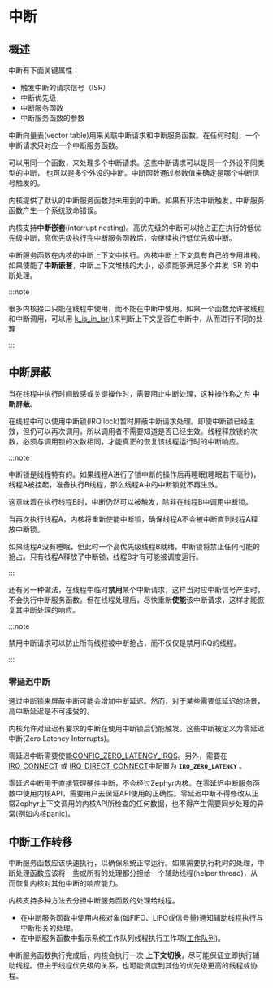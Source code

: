 # 中断

## 概述

中断有下面关键属性：

- 触发中断的请求信号（ISR）
- 中断优先级
- 中断服务函数
- 中断服务函数的参数

中断向量表(vector table)用来关联中断请求和中断服务函数。在任何时刻，一个中断请求只对应一个中断服务函数。

可以用同一个函数，来处理多个中断请求。这些中断请求可以是同一个外设不同类型的中断， 也可以是多个外设的中断。中断函数通过参数值来确定是哪个中断信号触发的。


内核提供了默认的中断服务函数对未用到的中断。如果有非法中断触发，中断服务函数产生一个系统致命错误。


内核支持**中断嵌套**(interrupt nesting)。高优先级的中断可以抢占正在执行的低优先级中断，高优先级执行完中断服务函数后，会继续执行低优先级中断。


中断服务函数在内核的中断上下文中执行。内核中断上下文具有自己的专用堆栈。如果使能了**中断嵌套**，中断上下文堆栈的大小，必须能够满足多个并发 ISR 的中断处理。


:::note

很多内核接口只能在线程中使用，而不能在中断中使用。如果一个函数允许被线程和中断调用，可以用 [k_is_in_isr()](https://docs.zephyrproject.org/latest/kernel/services/interrupts.html#c.k_is_in_isr)来判断上下文是否在中断中，从而进行不同的处理

:::

## 中断屏蔽


当在线程中执行时间敏感或关键操作时，需要阻止中断处理，这种操作称之为 **中断屏蔽**。


在线程中可以使用中断锁(IRQ lock)暂时屏蔽中断请求处理。即使中断锁已经生效，但仍可以再次调用，所以调用者不需要知道是否已经生效。线程释放锁的次数，必须与调用锁的次数相同，才能真正的恢复该线程运行时的中断响应。


:::note

中断锁是线程特有的。如果线程A进行了锁中断的操作后再睡眠(睡眠若干毫秒)，线程A被挂起，准备执行B线程，那么线程A中的中断锁就不再生效。

这意味着在执行线程B时，中断仍然可以被触发，除非在线程B中调用中断锁。

当再次执行线程A，内核将重新使能中断锁，确保线程A不会被中断直到线程A释放中断锁。

如果线程A没有睡眠，但此时一个高优先级线程B就绪，中断锁将禁止任何可能的抢占。只有线程A释放了中断锁，线程B才有可能被调度运行。

:::

还有另一种做法，在线程中临时**禁用**某个中断请求，这样当对应中断信号产生时，不会执行中断服务函数。但在线程处理后，尽快重新**使能**该中断请求，这样才能恢复其中断处理的响应。


:::note

禁用中断请求可以防止所有线程被中断抢占，而不仅仅是禁用IRQ的线程。

:::

### 零延迟中断


通过中断锁来屏蔽中断可能会增加中断延迟。然而，对于某些需要低延迟的场景，高中断延迟是不可接受的。


内核允许对延迟有要求的中断在使用中断锁后仍能触发。这些中断被定义为零延迟中断(Zero Latency Interrupts)。


零延迟中断需要使能[CONFIG_ZERO_LATENCY_IRQS](https://docs.zephyrproject.org/latest/kconfig.html#CONFIG_ZERO_LATENCY_IRQS)。另外，需要在[IRQ_CONNECT](https://docs.zephyrproject.org/latest/kernel/services/interrupts.html#c.IRQ_CONNECT) 或 [IRQ_DIRECT_CONNECT](https://docs.zephyrproject.org/latest/kernel/services/interrupts.html#c.IRQ_DIRECT_CONNECT)中配置为 **`IRQ_ZERO_LATENCY`** 。


零延迟中断用于直接管理硬件中断，不会经过Zephyr内核。在零延迟中断服务函数中使用内核API，需要用户去保证API使用的正确性。零延迟中断不得修改从正常Zephyr上下文调用的内核API所检查的任何数据，也不得产生需要同步处理的异常(例如内核panic)。


## 中断工作转移


中断服务函数应该快速执行，以确保系统正常运行。如果需要执行耗时的处理，中断处理函数应该将一些或所有的处理都分担给一个辅助线程(helper thread)，从而恢复内核对其他中断的响应能力。

内核支持多种方法去分担中断服务函数的处理给线程。

- 在中断服务函数中使用内核对象(如FIFO、LIFO或信号量)通知辅助线程执行与中断相关的处理。
- 在中断服务函数中指示系统工作队列线程执行工作项([工作队列](workqueue.md))。


中断服务函数执行完成后，内核会执行一次 **上下文切换**，尽可能保证立即执行辅助线程。但由于线程优先级的关系，也可能调度到其他的优先级更高的线程或协程。